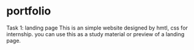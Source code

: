 # portfolio
Task 1: landing page
This is an simple website designed by hmtl, css for internship. you can use this as a study material or preview of a landing page.
